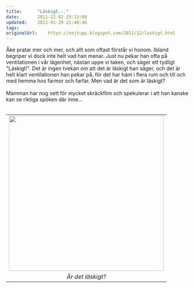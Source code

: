 ```yaml
---
title:		"Läskigt..."
date:		2011-12-02 23:13:00
updated:	2012-01-29 21:40:46
tags: 	
originalUrl:	https://nejtupp.blogspot.com/2011/12/laskigt.html
---
```


<div class="separator" style="clear: both; text-align: left;">Åke pratar mer och mer, och allt som oftast förstår vi honom. Ibland begriper vi dock inte helt vad han menar. Just nu pekar han ofta på ventilationen i vår lägenhet, nästan uppe vi taken, och säger ett tydligt "Läskigt!". Det är ingen tvekan om att det är läskigt han säger, och det är helt klart ventilationen han pekar på, för det har hänt i flera rum och till och med hemma hos farmor och farfar. Men vad är det som är läskigt?</div><div class="separator" style="clear: both; text-align: left;"><br></div><div class="separator" style="clear: both; text-align: left;">Mamman har nog sett för mycket skräckfilm och spekulerar i att han kanske kan se riktiga spöken där inne...</div><div class="separator" style="clear: both; text-align: left;"><br></div><table align="center" cellpadding="0" cellspacing="0" class="tr-caption-container" style="margin-left: auto; margin-right: auto; text-align: center;"><tbody><tr><td style="text-align: center;"><img src="../../../../img/Hemma+i+advent-_MG_0118.jpg" width="425"></td></tr><tr><td class="tr-caption" style="text-align: center;"><i>Är det läskigt?</i></td></tr></tbody></table>
<!-- no comments on this post -->